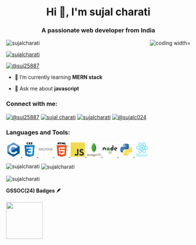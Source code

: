 <h1 align="center">Hi 👋, I'm sujal charati</h1>
<h3 align="center">A passionate web developer from India</h3>
<img align="right" alt="coding width="400" src= https://media.tenor.com/-UygBh3nnfEAAAAC/coding.gif>

<p align="left"> <img src="https://komarev.com/ghpvc/?username=sujalcharati&label=Profile%20views&color=0e75b6&style=flat" alt="sujalcharati" /> </p>

<p align="left"> <a href="https://github.com/ryo-ma/github-profile-trophy"><img src="https://github-profile-trophy.vercel.app/?username=sujalcharati" alt="sujalcharati" /></a> </p>

<p align="left"> <a href="https://twitter.com/@suj25887" target="blank"><img src="https://img.shields.io/twitter/follow/@suj25887?logo=twitter&style=for-the-badge" alt="@suj25887" /></a> </p>

- 🌱 I’m currently learning **MERN stack**

- 💬 Ask me about **javascript**

<h3 align="left">Connect with me:</h3>
<p align="left">
<a href="https://twitter.com/@suj25887" target="blank"><img align="center" src="https://raw.githubusercontent.com/rahuldkjain/github-profile-readme-generator/master/src/images/icons/Social/twitter.svg" alt="@suj25887" height="30" width="40" /></a>
<a href="https://linkedin.com/in/sujal charati" target="blank"><img align="center" src="https://raw.githubusercontent.com/rahuldkjain/github-profile-readme-generator/master/src/images/icons/Social/linked-in-alt.svg" alt="sujal charati" height="30" width="40" /></a>
<a href="https://instagram.com/sujalcharati" target="blank"><img align="center" src="https://raw.githubusercontent.com/rahuldkjain/github-profile-readme-generator/master/src/images/icons/Social/instagram.svg" alt="sujalcharati" height="30" width="40" /></a>
<a href="https://www.hackerrank.com/@sujalc024" target="blank"><img align="center" src="https://raw.githubusercontent.com/rahuldkjain/github-profile-readme-generator/master/src/images/icons/Social/hackerrank.svg" alt="@sujalc024" height="30" width="40" /></a>
</p>

<h3 align="left">Languages and Tools:</h3>
<p align="left"> <a href="https://www.cprogramming.com/" target="_blank" rel="noreferrer"> <img src="https://raw.githubusercontent.com/devicons/devicon/master/icons/c/c-original.svg" alt="c" width="40" height="40"/> </a> <a href="https://www.w3schools.com/css/" target="_blank" rel="noreferrer"> <img src="https://raw.githubusercontent.com/devicons/devicon/master/icons/css3/css3-original-wordmark.svg" alt="css3" width="40" height="40"/> </a> <a href="https://expressjs.com" target="_blank" rel="noreferrer"> <img src="https://raw.githubusercontent.com/devicons/devicon/master/icons/express/express-original-wordmark.svg" alt="express" width="40" height="40"/> </a> <a href="https://www.w3.org/html/" target="_blank" rel="noreferrer"> <img src="https://raw.githubusercontent.com/devicons/devicon/master/icons/html5/html5-original-wordmark.svg" alt="html5" width="40" height="40"/> </a> <a href="https://developer.mozilla.org/en-US/docs/Web/JavaScript" target="_blank" rel="noreferrer"> <img src="https://raw.githubusercontent.com/devicons/devicon/master/icons/javascript/javascript-original.svg" alt="javascript" width="40" height="40"/> </a> <a href="https://www.mongodb.com/" target="_blank" rel="noreferrer"> <img src="https://raw.githubusercontent.com/devicons/devicon/master/icons/mongodb/mongodb-original-wordmark.svg" alt="mongodb" width="40" height="40"/> </a> <a href="https://nodejs.org" target="_blank" rel="noreferrer"> <img src="https://raw.githubusercontent.com/devicons/devicon/master/icons/nodejs/nodejs-original-wordmark.svg" alt="nodejs" width="40" height="40"/> </a> <a href="https://www.python.org" target="_blank" rel="noreferrer"> <img src="https://raw.githubusercontent.com/devicons/devicon/master/icons/python/python-original.svg" alt="python" width="40" height="40"/> </a> <a href="https://reactjs.org/" target="_blank" rel="noreferrer"> <img src="https://raw.githubusercontent.com/devicons/devicon/master/icons/react/react-original-wordmark.svg" alt="react" width="40" height="40"/> </a> </p>

<p><img align="left" src="https://github-readme-stats.vercel.app/api/top-langs?username=sujalcharati&show_icons=true&locale=en&layout=compact" alt="sujalcharati" /></p>

<p>&nbsp;<img align="center" src="https://github-readme-stats.vercel.app/api?username=sujalcharati&show_icons=true&locale=en" alt="sujalcharati" /></p>

<p><img align="center" src="https://github-readme-streak-stats.herokuapp.com/?user=sujalcharati&" alt="sujalcharati" /></p>

 <summary><b>GSSOC(24) Badges 🪶</b></summary><br>
<div style='display:flex; align-items:center; gap: 10px;' align='center'><a href="https://gssoc.girlscript.tech/leaderboard">
<img src="https://raw.githubusercontent.com/GSSoC24/Postman-Challenge/main/docs/assets/Postman%20White.png" width="100px" height="100px" />
</div>






